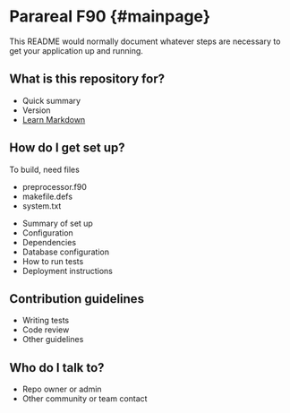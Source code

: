Parareal F90 {#mainpage}
============

This README would normally document whatever steps are necessary to get your application up and running.

What is this repository for?
----------------------------

* Quick summary
* Version
* [Learn Markdown](https://bitbucket.org/tutorials/markdowndemo)

How do I get set up?
--------------------


To build, need files
  - preprocessor.f90
  - makefile.defs
  - system.txt


* Summary of set up
* Configuration
* Dependencies
* Database configuration
* How to run tests
* Deployment instructions

Contribution guidelines
-----------------------

* Writing tests
* Code review
* Other guidelines

Who do I talk to?
-----------------

* Repo owner or admin
* Other community or team contact